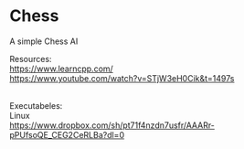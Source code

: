 # Chess
A simple Chess AI 

Resources: <br>
https://www.learncpp.com/ <br>
https://www.youtube.com/watch?v=STjW3eH0Cik&t=1497s <br>
<br>

Executabeles: <br>
Linux <br>
https://www.dropbox.com/sh/pt71f4nzdn7usfr/AAARr-pPUfsoQE_CEG2CeRLBa?dl=0
